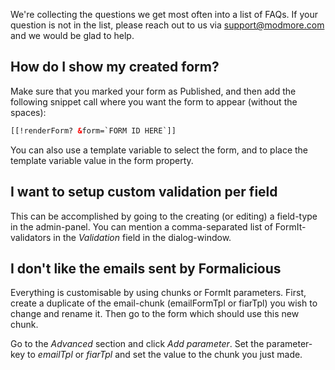 We're collecting the questions we get most often into a list of FAQs. If your question is not in the list, please reach out to us via support@modmore.com and we would be glad to help.

## How do I show my created form?
Make sure that you marked your form as Published, and then add the following snippet call where you want the form to appear (without the spaces):

```` html
[[!renderForm? &form=`FORM ID HERE`]]
````

You can also use a template variable to select the form, and to place the template variable value in the form property.

## I want to setup custom validation per field
This can be accomplished by going to the creating (or editing) a field-type in the admin-panel. You can mention a comma-separated list of FormIt-validators in the _Validation_ field in the dialog-window.

## I don't like the emails sent by Formalicious
Everything is customisable by using chunks or FormIt parameters. First, create a duplicate of the email-chunk (emailFormTpl or fiarTpl) you wish to change and rename it. Then go to the form which should use this new chunk.

Go to the _Advanced_ section and click _Add parameter_. Set the parameter-key to _emailTpl_ or _fiarTpl_ and set the value to the chunk you just made.
